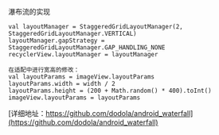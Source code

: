 
瀑布流的实现
```
val layoutManager = StaggeredGridLayoutManager(2, StaggeredGridLayoutManager.VERTICAL)
layoutManager.gapStrategy = StaggeredGridLayoutManager.GAP_HANDLING_NONE
recyclerView.layoutManager = layoutManager

在适配中进行宽高的修改：
val layoutParams = imageView.layoutParams
layoutParams.width = width / 2
layoutParams.height = (200 + Math.random() * 400).toInt()
imageView.layoutParams = layoutParams
```
[详细地址：https://github.com/dodola/android_waterfall](https://github.com/dodola/android_waterfall)
